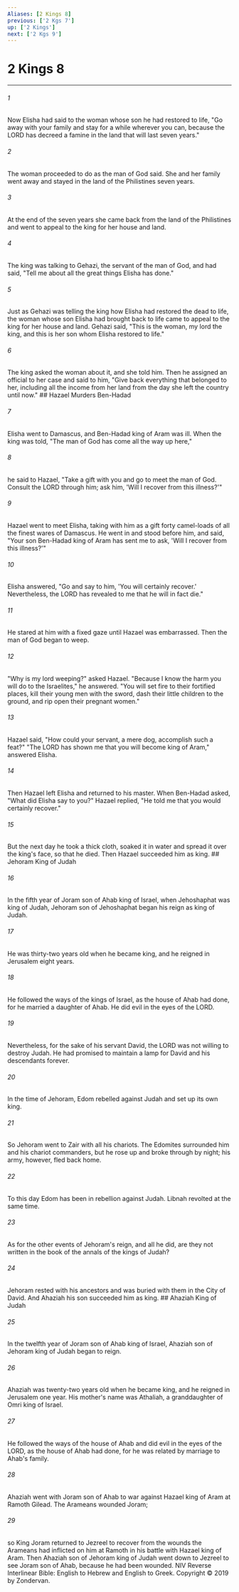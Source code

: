 ```yaml
---
Aliases: [2 Kings 8]
previous: ['2 Kgs 7']
up: ['2 Kings']
next: ['2 Kgs 9']
---
```

# 2 Kings 8

***


###### 1 
Now Elisha had said to the woman whose son he had restored to life, "Go away with your family and stay for a while wherever you can, because the LORD has decreed a famine in the land that will last seven years." 

###### 2 
The woman proceeded to do as the man of God said. She and her family went away and stayed in the land of the Philistines seven years. 

###### 3 
At the end of the seven years she came back from the land of the Philistines and went to appeal to the king for her house and land. 

###### 4 
The king was talking to Gehazi, the servant of the man of God, and had said, "Tell me about all the great things Elisha has done." 

###### 5 
Just as Gehazi was telling the king how Elisha had restored the dead to life, the woman whose son Elisha had brought back to life came to appeal to the king for her house and land. Gehazi said, "This is the woman, my lord the king, and this is her son whom Elisha restored to life." 

###### 6 
The king asked the woman about it, and she told him. Then he assigned an official to her case and said to him, "Give back everything that belonged to her, including all the income from her land from the day she left the country until now." ## Hazael Murders Ben-Hadad 

###### 7 
Elisha went to Damascus, and Ben-Hadad king of Aram was ill. When the king was told, "The man of God has come all the way up here," 

###### 8 
he said to Hazael, "Take a gift with you and go to meet the man of God. Consult the LORD through him; ask him, 'Will I recover from this illness?'" 

###### 9 
Hazael went to meet Elisha, taking with him as a gift forty camel-loads of all the finest wares of Damascus. He went in and stood before him, and said, "Your son Ben-Hadad king of Aram has sent me to ask, 'Will I recover from this illness?'" 

###### 10 
Elisha answered, "Go and say to him, 'You will certainly recover.' Nevertheless, the LORD has revealed to me that he will in fact die." 

###### 11 
He stared at him with a fixed gaze until Hazael was embarrassed. Then the man of God began to weep. 

###### 12 
"Why is my lord weeping?" asked Hazael. "Because I know the harm you will do to the Israelites," he answered. "You will set fire to their fortified places, kill their young men with the sword, dash their little children to the ground, and rip open their pregnant women." 

###### 13 
Hazael said, "How could your servant, a mere dog, accomplish such a feat?" "The LORD has shown me that you will become king of Aram," answered Elisha. 

###### 14 
Then Hazael left Elisha and returned to his master. When Ben-Hadad asked, "What did Elisha say to you?" Hazael replied, "He told me that you would certainly recover." 

###### 15 
But the next day he took a thick cloth, soaked it in water and spread it over the king's face, so that he died. Then Hazael succeeded him as king. ## Jehoram King of Judah 

###### 16 
In the fifth year of Joram son of Ahab king of Israel, when Jehoshaphat was king of Judah, Jehoram son of Jehoshaphat began his reign as king of Judah. 

###### 17 
He was thirty-two years old when he became king, and he reigned in Jerusalem eight years. 

###### 18 
He followed the ways of the kings of Israel, as the house of Ahab had done, for he married a daughter of Ahab. He did evil in the eyes of the LORD. 

###### 19 
Nevertheless, for the sake of his servant David, the LORD was not willing to destroy Judah. He had promised to maintain a lamp for David and his descendants forever. 

###### 20 
In the time of Jehoram, Edom rebelled against Judah and set up its own king. 

###### 21 
So Jehoram went to Zair with all his chariots. The Edomites surrounded him and his chariot commanders, but he rose up and broke through by night; his army, however, fled back home. 

###### 22 
To this day Edom has been in rebellion against Judah. Libnah revolted at the same time. 

###### 23 
As for the other events of Jehoram's reign, and all he did, are they not written in the book of the annals of the kings of Judah? 

###### 24 
Jehoram rested with his ancestors and was buried with them in the City of David. And Ahaziah his son succeeded him as king. ## Ahaziah King of Judah 

###### 25 
In the twelfth year of Joram son of Ahab king of Israel, Ahaziah son of Jehoram king of Judah began to reign. 

###### 26 
Ahaziah was twenty-two years old when he became king, and he reigned in Jerusalem one year. His mother's name was Athaliah, a granddaughter of Omri king of Israel. 

###### 27 
He followed the ways of the house of Ahab and did evil in the eyes of the LORD, as the house of Ahab had done, for he was related by marriage to Ahab's family. 

###### 28 
Ahaziah went with Joram son of Ahab to war against Hazael king of Aram at Ramoth Gilead. The Arameans wounded Joram; 

###### 29 
so King Joram returned to Jezreel to recover from the wounds the Arameans had inflicted on him at Ramoth in his battle with Hazael king of Aram. Then Ahaziah son of Jehoram king of Judah went down to Jezreel to see Joram son of Ahab, because he had been wounded. NIV Reverse Interlinear Bible: English to Hebrew and English to Greek. Copyright © 2019 by Zondervan.

